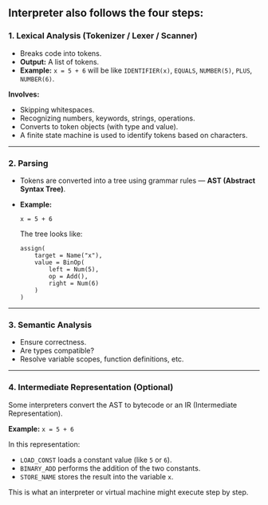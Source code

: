## Interpreter also follows the four steps:

### 1. Lexical Analysis (Tokenizer / Lexer / Scanner)
- Breaks code into tokens.
- **Output:** A list of tokens.
- **Example:** `x = 5 + 6` will be like `IDENTIFIER(x)`, `EQUALS`, `NUMBER(5)`, `PLUS`, `NUMBER(6)`.

**Involves:**
- Skipping whitespaces.
- Recognizing numbers, keywords, strings, operations.
- Converts to token objects (with type and value).
- A finite state machine is used to identify tokens based on characters.

---

### 2. Parsing
- Tokens are converted into a tree using grammar rules — **AST (Abstract Syntax Tree)**.
- **Example:**
    ```plaintext
    x = 5 + 6
    ```
    The tree looks like:

    ```
    assign(
        target = Name("x"),
        value = BinOp(
            left = Num(5),
            op = Add(),
            right = Num(6)
        )
    )
    ```

---

### 3. Semantic Analysis
- Ensure correctness.
- Are types compatible?
- Resolve variable scopes, function definitions, etc.

---

### 4. Intermediate Representation (Optional)
Some interpreters convert the AST to bytecode or an IR (Intermediate Representation).

**Example:** `x = 5 + 6`

In this representation:
- `LOAD_CONST` loads a constant value (like `5` or `6`).
- `BINARY_ADD` performs the addition of the two constants.
- `STORE_NAME` stores the result into the variable `x`.

This is what an interpreter or virtual machine might execute step by step.




